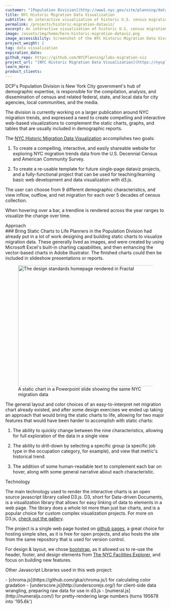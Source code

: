 ```yaml
---
customer: "[Population Division](http://www1.nyc.gov/site/planning/data-maps/nyc-population.page)"
title: NYC Historic Migration Data Visualization
subtitle: An interactive visualization of historic U.S. census migration data for New York City
permalink: /projects/historic-migration-dataviz/
excerpt: An interactive visualization of historic U.S. census migration data for New York City
image: /assets/img/home/hero-historic-migration-dataviz.png
image_accessibility: Screenshot of the NYC Historic Migration Data Visualization
project_weight: 2
tag: data visualization
expiration_date:
github_repo: https://github.com/NYCPlanning/labs-migration-viz
project_url: "[NYC Historic Migration Data Visualization](https://nycplanning.github.io/labs-migration-viz/)"
learn_more:
product_clients:
---
```


DCP's Population Division is New York City government's hub of demographic expertise, is responsible for the compilation, analysis, and dissemination of census and related federal, state, and local data for city agencies, local communities, and the media.

The division is currently working on a larger publication around NYC migration trends, and expressed a need to create compelling and interactive web-based visualizations to complement the static charts, graphs, and tables that are usually included in demographic reports.

The [NYC Historic Migration Data Visualization](https://nycplanning.github.io/labs-migration-viz/) accomplishes two goals:

1. To create a compelling, interactive, and easily shareable website for exploring NYC migration trends data from the U.S. Decennial Census and American Community Survey.

2. To create a re-usable template for future single-page dataviz projects, and a fully-functional project that can be used for teaching/learning basic web development and data visualization with d3.js.

The user can choose from 9 different demographic characteristics, and view inflow, outflow, and net migration for each over 5 decades of census collection.  

When hovering over a bar, a trendline is rendered across the year ranges to visualize the change over time.

<div class="small-caps">Approach</div>
### Bring Static Charts to Life
Planners in the Population Division had already put in a lot of work designing and building static charts to visualize migration data.  These generally lived as images, and were created by using Microsoft Excel's built-in charting capabilities, and then enhancing the vector-based charts in Adobe Illustrator.  The finished charts could then be included in slideshow presentations or reports.


<figure>
  <img src="{{site.baseurl}}/assets/projects/historic-migration-dataviz/static-chart.png" alt="The design standards homepage rendered in Fractal" width="624" height="380" />
  <figcaption>A static chart in a Powerpoint slide showing the same NYC migration data</figcaption>
</figure>

The general layout and color choices of an easy-to-interpret net migration chart already existed, and after some design exercises we ended up taking an approach that would bring the static charts to life, allowing for two major features that would have been harder to accomplish with static charts:

1. The ability to quickly change between the nine characteristics, allowing for full exploration of the data in a single view

2. The ability to drill-down by selecting a specific group (a specific job type in the occupation category, for example), and view that metric's historical trend.

3. The addition of some human-readable text to complement each bar on hover, along with some general narrative about each characteristic.

<div class="small-caps">Technology</div>

The main technology used to render the interactive charts is an open source javascript library called D3.js.  D3, short for Data-driven Documents, is a visualization library that allows for easy linking of data to elements in a web page.  The library does a whole lot more than just bar charts, and is a popular choice for custom complex visualization projects.  For more on D3.js, [check out the gallery](https://github.com/d3/d3/wiki/Gallery).

The project is a single web page hosted on [github pages](https://pages.github.com/), a great choice for hosting simple sites, as it is free for open projects, and also hosts the site from the same repository that is used for version control.  

For design & layout, we chose [bootstrap](http://getbootstrap.com/), as it allowed us to re-use the header, footer, and design elements from [The NYC Facilities Explorer](https://capitalplanning.nyc/facilities), and focus on building new features.

<p>Other Javascript Libraries used in this web project:</p>
- [chroma.js](https://github.com/gka/chroma.js/) for calculating color gradation
- [underscore.js](http://underscorejs.org/) for client-side data wrangling, preparing raw data for use in d3.js
- [numeral.js](http://numeraljs.com/) for pretty-rendering large numbers (turns 195678 into '195.6k')
